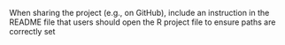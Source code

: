 When sharing the project (e.g., on GitHub), include an instruction in the README file that users should open the R project file to ensure paths are correctly set
